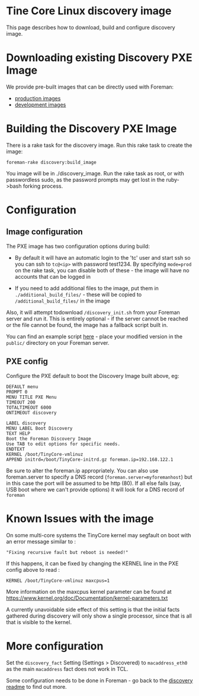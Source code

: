 # Tine Core Linux discovery image

This page describes how to download, build and configure discovery image.

# Downloading existing Discovery PXE Image

We provide pre-built images that can be directly used with Foreman:

* [production images](http://deb.theforeman.org/discovery_image_prod/)
* [development images](http://deb.theforeman.org/discovery_image_debug/)

# Building the Discovery PXE Image

There is a rake task for the discovery image. Run this rake task to create the
image:

    foreman-rake discovery:build_image

You image will be in ./discovery\_image. Run the rake task as root, or with
passwordless sudo, as the password prompts may get lost in the ruby->bash
forking process.

# Configuration

## Image configuration

The PXE image has two configuration options during build:

* By default it will have an automatic login to the 'tc' user and start ssh so
you can ssh to `tc@<ip>` with password test1234. By specifying `mode=prod` on
the rake task, you can disable both of these - the image will have no accounts
that can be logged in

* If you need to add additional files to the image, put them in
`./additional_build_files/` - these will be copied to
`/additional_build_files/` in the image

Also, it will attempt todownload `/discovery_init.sh` from your Foreman server
and run it. This is entirely optional - if the server cannot be reached or the
file cannot be found, the image has a fallback script built in.

You can find an example script [here](extra/discovery_init.sh.example) - place your
modified version in the `public/` directory on your Foreman server.

## PXE config

Configure the PXE default to boot the Discovery Image built above, eg:

    DEFAULT menu
    PROMPT 0
    MENU TITLE PXE Menu
    TIMEOUT 200
    TOTALTIMEOUT 6000
    ONTIMEOUT discovery

    LABEL discovery
    MENU LABEL Boot Discovery
    TEXT HELP
    Boot the Foreman Discovery Image
    Use TAB to edit options for specific needs.
    ENDTEXT
    KERNEL /boot/TinyCore-vmlinuz
    APPEND initrd=/boot/TinyCore-initrd.gz foreman.ip=192.168.122.1

Be sure to alter the foreman.ip appropriately. You can also use foreman.server
to specify a DNS record (`foreman.server=myforemanhost`) but in this case the
port will be assumed to be http (80). If all else fails (say, USB boot where
we can't provide options) it will look for a DNS record of `foreman`

# Known Issues with the image

On some multi-core systems the TinyCore kernel may segfault on boot with an
error message similar to :

    "Fixing recursive fault but reboot is needed!"

If this happens, it can be fixed by changing the KERNEL line in the PXE config
above to read :

    KERNEL /boot/TinyCore-vmlinuz maxcpus=1

More information on the maxcpus kernel parameter can be found at
<https://www.kernel.org/doc/Documentation/kernel-parameters.txt>

A currently unavoidable side effect of this setting is that the initial facts
gathered during discovery will only show a single processor, since that is all
that is visible to the kernel.

# More configuration

Set the `discovery_fact` Setting (Settings > Discovered) to `macaddress_eth0`
as the main `macaddress` fact does not work in TCL.

Some configuration needs to be done in Foreman - go back to the [discovery
readme](README.md) to find out more.

